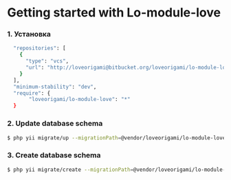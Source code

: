 # Getting started with Lo-module-love

### 1. Установка

```bash
  "repositories": [
    {
      "type": "vcs",
      "url": "http://loveorigami@bitbucket.org/loveorigami/lo-module-love.git"
    }
  ],
  "minimum-stability": "dev",
  "require": {
       "loveorigami/lo-module-love": "*"
  }
```

### 2. Update database schema

```bash
$ php yii migrate/up --migrationPath=@vendor/loveorigami/lo-module-love/migrations
```

### 3. Create database schema
```bash
$ php yii migrate/create --migrationPath=@vendor/loveorigami/lo-module-love/migrations "love_author"

```